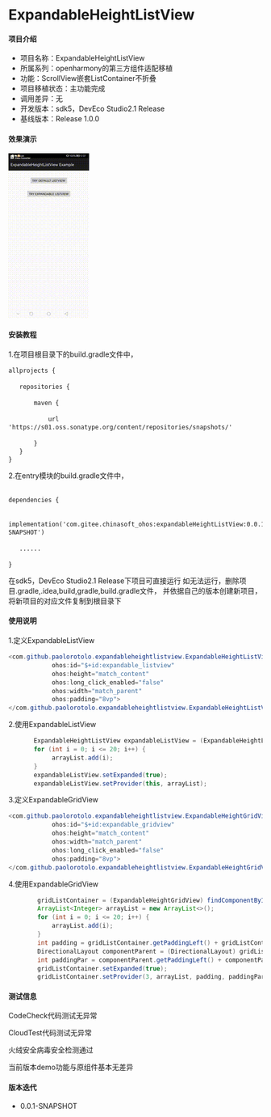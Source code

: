# ExpandableHeightListView

#### 项目介绍
- 项目名称：ExpandableHeightListView
- 所属系列：openharmony的第三方组件适配移植
- 功能：ScrollView嵌套ListContainer不折叠
- 项目移植状态：主功能完成
- 调用差异：无
- 开发版本：sdk5，DevEco Studio2.1 Release
- 基线版本：Release 1.0.0

#### 效果演示

![输入图片说明](./printscreen/screenshot.gif)

#### 安装教程

1.在项目根目录下的build.gradle文件中，

 ```
allprojects {

    repositories {

        maven {

            url 'https://s01.oss.sonatype.org/content/repositories/snapshots/'

        }
    }
}

 ```

2.在entry模块的build.gradle文件中，

 ```

 dependencies {

    implementation('com.gitee.chinasoft_ohos:expandableHeightListView:0.0.1-SNAPSHOT')

    ......  

 }

 ```

在sdk5，DevEco Studio2.1 Release下项目可直接运行
如无法运行，删除项目.gradle,.idea,build,gradle,build.gradle文件，
并依据自己的版本创建新项目，将新项目的对应文件复制到根目录下
#### 使用说明

1.定义ExpandableListView
```java
<com.github.paolorotolo.expandableheightlistview.ExpandableHeightListView
            ohos:id="$+id:expandable_listview"
            ohos:height="match_content"
            ohos:long_click_enabled="false"
            ohos:width="match_parent"
            ohos:padding="8vp">
</com.github.paolorotolo.expandableheightlistview.ExpandableHeightListView>
```
2.使用ExpandableListView
```java
       ExpandableHeightListView expandableListView = (ExpandableHeightListView) findComponentById(ResourceTable.Id_expandable_listview);
       for (int i = 0; i <= 20; i++) {
            arrayList.add(i);
       }
       expandableListView.setExpanded(true);
       expandableListView.setProvider(this, arrayList);
```
3.定义ExpandableGridView
```java
<com.github.paolorotolo.expandableheightlistview.ExpandableHeightGridView
            ohos:id="$+id:expandable_gridview"
            ohos:height="match_content"
            ohos:width="match_parent"
            ohos:long_click_enabled="false"
            ohos:padding="8vp">
</com.github.paolorotolo.expandableheightlistview.ExpandableHeightGridView>
```
4.使用ExpandableGridView
```java
        gridListContainer = (ExpandableHeightGridView) findComponentById(ResourceTable.Id_expandable_gridview);
        ArrayList<Integer> arrayList = new ArrayList<>();
        for (int i = 0; i <= 20; i++) {
            arrayList.add(i);
        }
        int padding = gridListContainer.getPaddingLeft() + gridListContainer.getPaddingRight();
        DirectionalLayout componentParent = (DirectionalLayout) gridListContainer.getComponentParent();
        int paddingPar = componentParent.getPaddingLeft() + componentParent.getPaddingRight();
        gridListContainer.setExpanded(true);
        gridListContainer.setProvider(3, arrayList, padding, paddingPar);
```
#### 测试信息

CodeCheck代码测试无异常

CloudTest代码测试无异常

火绒安全病毒安全检测通过

当前版本demo功能与原组件基本无差异

#### 版本迭代

- 0.0.1-SNAPSHOT



